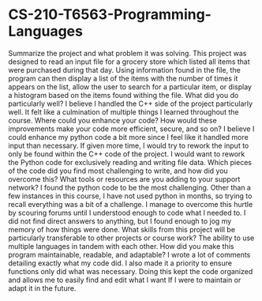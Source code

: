 # CS-210-T6563-Programming-Languages
Summarize the project and what problem it was solving.
This project was designed to read an input file for a grocery store which listed all items that were purchased during that day. Using information found in the file, the program can then display a list of the items with the number of times it appears on the list, allow the user to search for a particular item, or display a histogram based on the items found withing the file. 
What did you do particularly well?
I believe I handled the C++ side of the project particularly well. It felt like a culmination of multiple things I learned throughout the course. 
Where could you enhance your code? How would these improvements make your code more efficient, secure, and so on?
I believe I could enhance my python code a bit more since I feel like it handled more input than necessary. If given more time, I would try to rework the input to only be found within the C++ code of the project. I would want to rework the Python code for exclusively reading and writing file data. 
Which pieces of the code did you find most challenging to write, and how did you overcome this? What tools or resources are you adding to your support network?
I found the python code to be the most challenging. Other than a few instances in this course, I have not used python in months, so trying to recall everything was a bit of a challenge. I manage to overcome this hurtle by scouring forums until I understood enough to code what I needed to. I did not find direct answers to anything, but I found enough to jog my memory of how things were done. 
What skills from this project will be particularly transferable to other projects or course work?
The ability to use multiple languages in tandem with each other. 
How did you make this program maintainable, readable, and adaptable?
I wrote a lot of comments detailing exactly what my code did. I also made it a priority to ensure functions only did what was necessary. Doing this kept the code organized and allows me to easily find and edit what I want If I were to maintain or adapt it in the future. 

